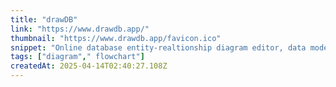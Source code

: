 ```yaml
---
title: "drawDB"
link: "https://www.drawdb.app/"
thumbnail: "https://www.drawdb.app/favicon.ico"
snippet: "Online database entity-realtionship diagram editor, data modeler, and SQL generator. Design, visualize, and export scripts without an account and completely free of charge."
tags: ["diagram"," flowchart"]
createdAt: 2025-04-14T02:40:27.108Z
---
```

